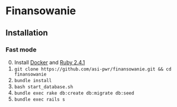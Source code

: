 # Finansowanie

## Installation

### Fast mode

0. Install [Docker](https://docs.docker.com/engine/installation/linux/docker-ce/ubuntu/) and [Ruby 2.4.1](https://gorails.com/setup/ubuntu/16.04)
1. `git clone https://github.com/asi-pwr/finansowanie.git && cd finansowanie`
2. `bundle install`
3. `bash start_database.sh`
4. `bundle exec rake db:create db:migrate db:seed`
5. `bundle exec rails s`
